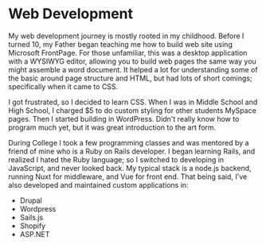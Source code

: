 # Web Development
My web development journey is mostly rooted in my childhood. Before I turned 10, my Father began teaching me how to build web site using Microsoft FrontPage. For those unfamiliar, this was a desktop application with a WYSIWYG editor, allowing you to build web pages the same way you might assemble a word document. It helped a lot for understanding some of the basic around page structure and HTML, but had lots of short comings; specifically when it came to CSS.

I got frustrated, so I decided to learn CSS. When I was in Middle School and High School, I charged $5 to do custom styling for other students MySpace pages. Then I started building in WordPress. Didn't really know how to program much yet, but it was great introduction to the art form.

During College I took a few programming classes and was mentored by a friend of mine who is a Ruby on Rails developer. I began learning Rails, and realized I hated the Ruby language; so I switched to developing in JavaScript, and never looked back. My typical stack is a node.js backend, running Nuxt for middleware, and Vue for front end. That being said, I've also developed and maintained custom applications in:
- Drupal 
- Wordpress
- Sails.js
- Shopify
- ASP.NET